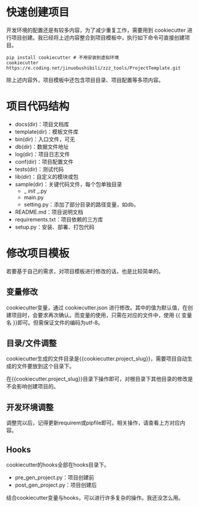 # 快速创建项目

开发环境的配置还是有较多内容，为了减少重复工作，需要用到 cookiecutter 进行项目创建。我已经将上述内容整合到项目模板中，执行如下命令可直接创建项目。

```Shell
pip install cookiecutter # 不用安装到虚拟环境
cookiecutter https://e.coding.net/jinuobushibili/zzz_tools/ProjectTemplate.git
```
除上述内容外，项目模板中还包含项目目录、项目配置等多项内容。

# 项目代码结构
* docs(dir)：项目文档库
* template(dir)：模板文件库
* bin(dir)：入口文件，可无
* db(dir)：数据文件地址
* log(dir)：项目日志文件
* conf(dir)：项目配置文件
* tests(dir)：测试代码
* lib(dir)：自定义的模块或包
* sample(dir)：关键代码文件，每个包单独目录
   * \_ *init* \_.py
   * main.py
   * setting.py：添加了部分目录的路径变量，如db。
* README.md：项目说明文档
* requirements.txt：项目依赖的三方库
* setup.py：安装、部署、打包代码

# 修改项目模板
若要基于自己的需求，对项目模板进行修改的话，也是比较简单的。

## 变量修改
cookiecutter变量，通过 cookiecutter.json 进行修改。其中的值为默认值，在创建项目时，会要求再次确认。而变量的使用，只需在对应的文件中，使用 {{ 变量名 }}即可。但需保证文件的编码为utf-8。

## 目录/文件调整
cookiecutter生成的文件目录是{{cookiecutter.project\_slug}}，需要项目自动生成的文件要放到这个目录下。

在{{cookiecutter.project\_slug}}目录下操作即可，对根目录下其他目录的修改是不会影响创建项目的。

## 开发环境调整
调整完以后，记得更新requirem或pipfile即可。相关操作，请查看上方对应内容。

## Hooks
cookiecutter的hooks全部在hooks目录下。

* pre\_gen\_project.py：项目创建前
* post\_gen\_project.py：项目创建后

结合cookiecutter变量与hooks，可以进行许多复杂的操作。我还没怎么用。

